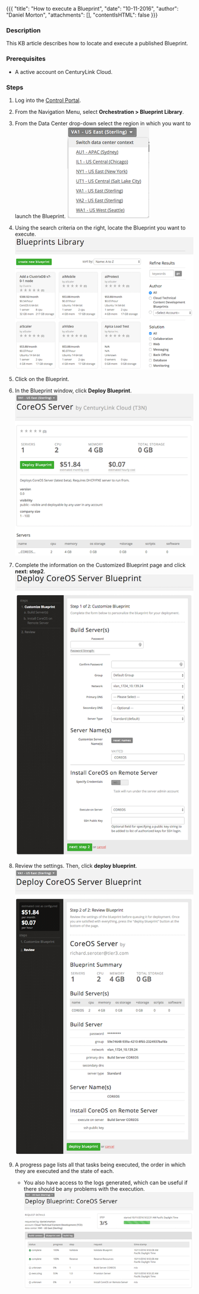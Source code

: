 {{{
  "title": "How to execute a Blueprint",
  "date": "10-11-2016",
  "author": "Daniel Morton",
  "attachments": [],
  "contentIsHTML": false
}}}

### Description
This KB article describes how to locate and execute a published Blueprint.

### Prerequisites
* A active account on CenturyLink Cloud.

### Steps
1. Log into the [Control Portal](https://control.ctl.io).

2. From the Navigation Menu, select **Orchestration > Blueprint Library**.

3. From the Data Center drop-down select the region in which you want to launch the Blueprint.
   ![Data Center Selection](../images/blueprint-e-01.png)

4. Using the search criteria on the right, locate the Blueprint you want to execute.
   ![Search Criteria](../images/blueprint-e-02.png)

5. Click on the Blueprint.

6. In the Blueprint window, click **Deploy Blueprint**.
   ![blueprint-e-03.png](../images/blueprint-e-03.png)

7. Complete the information on the Customized Blueprint page and click **next: step2**.
   ![blueprint-e-04.png](../images/blueprint-e-04.png)

8. Review the settings. Then, click **deploy blueprint**.
   ![blueprint-e-05.png](../images/blueprint-e-05.png)

9. A progress page lists all that tasks being executed, the order in which they are executed and the state of each.
   * You also have access to the logs generated, which can be useful if there should be any problems with the execution.
   ![blueprint-e-06.png](../images/blueprint-e-06.png)
